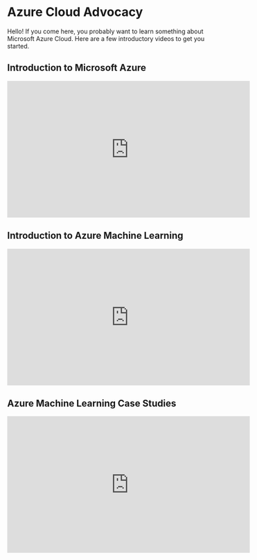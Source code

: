# Azure Cloud Advocacy

Hello! If you come here, you probably want to learn something about Microsoft Azure Cloud. Here are a few introductory
videos to get you started.

## Introduction to Microsoft Azure

<iframe width="560" height="315" src="https://www.youtube.com/embed/3RRirPGDWbE" frameborder="0" allow="accelerometer; autoplay; clipboard-write; encrypted-media; gyroscope; picture-in-picture" allowfullscreen></iframe>

## Introduction to Azure Machine Learning

<iframe width="560" height="315" src="https://www.youtube.com/embed/0D93Xx7miEk" frameborder="0" allow="accelerometer; autoplay; clipboard-write; encrypted-media; gyroscope; picture-in-picture" allowfullscreen></iframe>

## Azure Machine Learning Case Studies

<iframe width="560" height="315" src="https://www.youtube.com/embed/c2UaETGb53M" frameborder="0" allow="accelerometer; autoplay; clipboard-write; encrypted-media; gyroscope; picture-in-picture" allowfullscreen></iframe>
